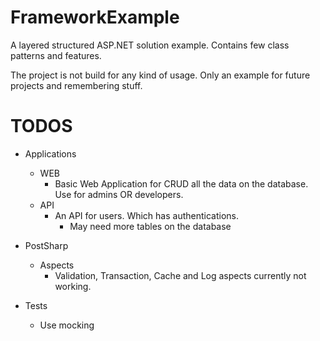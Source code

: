 # FrameworkExample
A layered structured ASP.NET solution example.
Contains few class patterns and features.

The project is not build for any kind of usage. Only an example for future projects and remembering stuff.

# TODOS
- Applications
  - WEB
    - Basic Web Application for CRUD all the data on the database. Use for admins OR developers.
  - API
    - An API for users. Which has authentications. 
      - May need more tables on the database

- PostSharp
  - Aspects
    - Validation, Transaction, Cache and Log aspects currently not working.
    
- Tests
    - Use mocking
